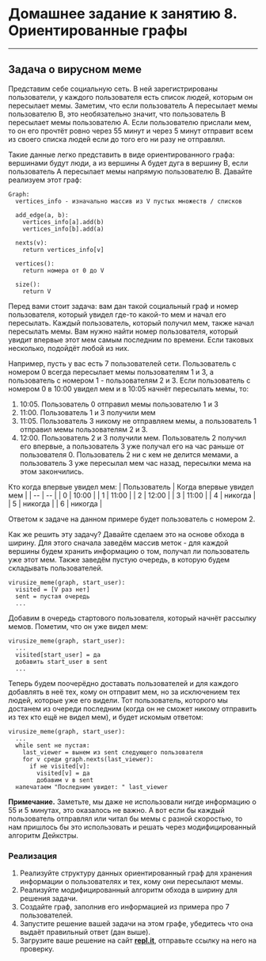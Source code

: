 # Домашнее задание к занятию 8. Ориентированные графы
------------

## Задача о вирусном меме

Представим себе социальную сеть. В ней зарегистрированы пользователи, у каждого пользователя есть список людей, которым он пересылает мемы. Заметим, что если пользователь А пересылает мемы пользователю B, это необязательно значит, что пользователь B пересылает мемы пользователю А. Если пользователю прислали мем, то он его прочтёт ровно через 55 минут и через 5 минут отправит всем из своего списка людей если до того его ни разу не отправлял.

Такие данные легко представить в виде ориентированного графа: вершинами будут люди, а из вершины A будет дуга в вершину B, если пользователь A пересылает мемы напрямую пользователю B. Давайте реализуем этот граф:

```
Graph:
  vertices_info - изначально массив из V пустых множеств / списков
  
  add_edge(a, b):
    vertices_info[a].add(b)
    vertices_info[b].add(a)
  
  nexts(v):
    return vertices_info[v]
  
  vertices():
    return номера от 0 до V
  
  size():
    return V
```

Перед вами стоит задача: вам дан такой социальный граф и номер пользователя, который увидел где-то какой-то мем и начал его пересылать. Каждый пользователь, который получил мем, также начал пересылать мемы. Вам нужно найти номер пользователя, который увидит впервые этот мем самым последним по времени. Если таковых несколько, подойдёт любой из них.

Например, пусть у вас есть 7 пользователей сети. Пользователь с номером 0 всегда пересылает мемы пользователям 1 и 3, а пользователь с номером 1 - пользователям 2 и 3. Если пользователь с номером 0 в 10:00 увидел мем и в 10:05 начнёт пересылать мемы, то:

1. 10:05. Пользователь 0 отправил мемы пользователю 1 и 3
2. 11:00. Пользователь 1 и 3 получили мем
3. 11:05. Пользователь 3 никому не отправляем мемы, а пользователь 1 отправил мемы пользователям 2 и 3.
4. 12:00. Пользователь 2 и 3 получили мем. Пользователь 2 получил его впервые, а пользователь 3 уже получал его на час раньше от пользователя 0. Пользователь 2 ни с кем не делится мемами, а пользователь 3 уже пересылал мем час назад, пересылки мема на этом закончились.

Кто когда впервые увидел мем:
| Пользователь | Когда впервые увидел мем |
| -- | -- |
| 0 | 10:00 |
| 1 | 11:00 |
| 2 | 12:00 |
| 3 | 11:00 |
| 4 | никогда |
| 5 | никогда |
| 6 | никогда |

Ответом к задаче на данном примере будет пользователь с номером 2.

Как же решить эту задачу? Давайте сделаем это на основе обхода в ширину. Для этого сначала заведём массив меток - для каждой вершины будем хранить информацию о том, получал ли пользователь уже этот мем. Также заведём пустую очередь, в которую будем складывать пользователей.

```
virusize_meme(graph, start_user):
  visited = [V раз нет]
  sent = пустая очередь
  ...
```

Добавим в очередь стартового пользователя, который начнёт рассылку мемов. Пометим, что он уже видел мем:
```
virusize_meme(graph, start_user):
  ...
  visited[start_user] = да
  добавить start_user в sent
  ...
```

Теперь будем поочерёдно доставать пользователей и для каждого добавлять в неё тех, кому он отправит мем, но за исключением тех людей, которые уже его видели. Тот пользователь, которого мы достанем из очереди последним (когда он не сможет никому отправить из тех кто ещё не видел мем), и будет искомым ответом:
```
virusize_meme(graph, start_user):
  ...
  while sent не пустая:
    last_viewer = вынем из sent следующего пользователя
    for v среди graph.nexts(last_viewer):
      if не visited[v]:
        visited[v] = да
        добавим v в sent
  напечатаем "Последним увидет: " last_viewer
```

**Примечание.** Заметьте, мы даже не использовали нигде информацию о 55 и 5 минутах, это оказалось не важно. А вот если бы каждый пользователь отправлял или читал бы мемы с разной скоростью, то нам пришлось бы это использовать и решать через модифицированный алгоритм Дейкстры.

### Реализация
1. Реализуйте структуру данных ориентированный граф для хранения информации о пользователях и тех, кому они пересылают мемы.
2. Реализуйте модифицированный алгоритм обхода в ширину для решения задачи.
3. Создайте граф, заполнив его информацией из примера про 7 пользователей.
4. Запустите решение вашей задачи на этом графе, убедитесь что она выдаёт правильный ответ (дан выше).
5. Загрузите ваше решение на сайт **[repl.it](https://repl.it/)**, отправьте ссылку на него на проверку.

